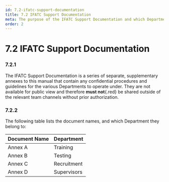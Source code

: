 ```yaml
---
id: 7.2-ifatc-support-documentation
title: 7.2 IFATC Support Documentation
meta: The purpose of the IFATC Support Documentation and which Department each annex belongs to.
order: 2
---
```


# 7.2  IFATC Support Documentation

 

### 7.2.1    

The IFATC Support Documentation is a series of separate, supplementary annexes to this manual that contain any confidential procedures and guidelines for the various Departments to operate under. They are not available for public view and therefore **must not**{.red} be shared outside of the relevant team channels without prior authorization.



### 7.2.2

The following table lists the document names, and which Department they belong to:



| Document Name | Department  |
| ------------- | ----------- |
| Annex A       | Training    |
| Annex B       | Testing     |
| Annex C       | Recruitment |
| Annex D       | Supervisors |

